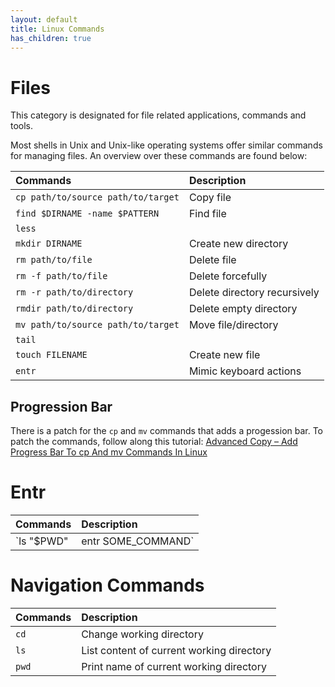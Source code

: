 ```yaml
---
layout: default
title: Linux Commands
has_children: true
---
```


# Files

This category is designated for file related applications, commands and tools.

Most shells in Unix and Unix-like operating systems offer similar commands for managing files. An overview over these commands are found below:

| Commands                                  | Description                       |
|:------------------------------------------|:----------------------------------|
| `cp path/to/source path/to/target`        | Copy file                         |
| `find $DIRNAME -name $PATTERN`            | Find file                         |
| `less`                                    |                                   |
| `mkdir DIRNAME`                           | Create new directory              |
| `rm path/to/file`                         | Delete file                       |
| `rm -f path/to/file`                      | Delete forcefully                 |
| `rm -r path/to/directory`                 | Delete directory recursively      |
| `rmdir path/to/directory`                 | Delete empty directory            |
| `mv path/to/source path/to/target`        | Move file/directory               |
| `tail`                                    |                                   |
| `touch FILENAME`                          | Create new file                   |
| `entr`                                    | Mimic keyboard actions            |

## Progression Bar
There is a patch for the `cp` and `mv` commands that adds a progession bar. To
patch the commands, follow along this tutorial: [Advanced Copy – Add Progress Bar To cp And mv Commands In Linux](https://ostechnix.com/advanced-copy-add-progress-bar-to-cp-and-mv-commands-in-linux/)

# Entr

| Commands                                  | Description                                        |
|:------------------------------------------|:---------------------------------------------------|
| `ls "$PWD" | entr SOME_COMMAND`                    | Execute named commands whenever a file has changed |

# Navigation Commands

| Commands                                 | Description                        |
|:-----------------------------------------|:-----------------------------------|
| `cd`                                     | Change working directory           |
| `ls`                             | List content of current working directory  |
| `pwd`                               | Print name of current working directory |



